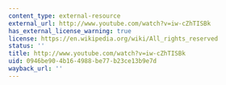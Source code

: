 ```yaml
---
content_type: external-resource
external_url: http://www.youtube.com/watch?v=iw-cZhTISBk
has_external_license_warning: true
license: https://en.wikipedia.org/wiki/All_rights_reserved
status: ''
title: http://www.youtube.com/watch?v=iw-cZhTISBk
uid: 0946be90-4b16-4988-be77-b23ce13b9e7d
wayback_url: ''
---
```


